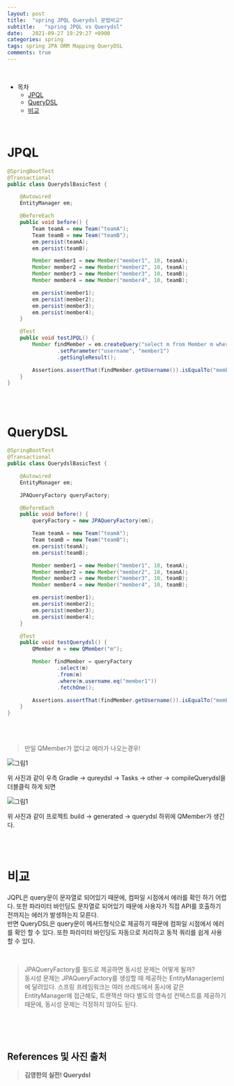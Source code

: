 ```yaml
---
layout: post
title:  "spring JPQL Querydsl 문법비교"
subtitle:   "spring JPQL vs Querydsl"
date:   2021-09-27 19:29:27 +0900
categories: spring
tags: spring JPA ORM Mapping QueryDSL
comments: true
---
```



<br>

- 목차
	- [JPQL](#jpql)
	- [QueryDSL](#querydsl)
	- [비교](#비교)
    
<br>

# JPQL

```java
@SpringBootTest
@Transactional
public class QuerydslBasicTest {

    @Autowired
    EntityManager em;

    @BeforeEach
    public void before() {
        Team teamA = new Team("teamA");
        Team teamB = new Team("teamB");
        em.persist(teamA);
        em.persist(teamB);

        Member member1 = new Member("member1", 10, teamA);
        Member member2 = new Member("member2", 10, teamA);
        Member member3 = new Member("member3", 10, teamB);
        Member member4 = new Member("member4", 10, teamB);

        em.persist(member1);
        em.persist(member2);
        em.persist(member3);
        em.persist(member4);
    }

    @Test
    public void testJPQL() {
        Member findMember = em.createQuery("select m from Member m where m.username = :username", Member.class)
                .setParameter("username", "member1")
                .getSingleResult();

        Assertions.assertThat(findMember.getUsername()).isEqualTo("member1");
    }
}
```

<br><br>

# QueryDSL

```java
@SpringBootTest
@Transactional
public class QuerydslBasicTest {

    @Autowired
    EntityManager em;

    JPAQueryFactory queryFactory;

    @BeforeEach
    public void before() {
        queryFactory = new JPAQueryFactory(em);

        Team teamA = new Team("teamA");
        Team teamB = new Team("teamB");
        em.persist(teamA);
        em.persist(teamB);

        Member member1 = new Member("member1", 10, teamA);
        Member member2 = new Member("member2", 10, teamA);
        Member member3 = new Member("member3", 10, teamB);
        Member member4 = new Member("member4", 10, teamB);

        em.persist(member1);
        em.persist(member2);
        em.persist(member3);
        em.persist(member4);
    }

    @Test
    public void testQuerydsl() {
        QMember m = new QMember("m");

        Member findMember = queryFactory
                .select(m)
                .from(m)
                .where(m.username.eq("member1"))
                .fetchOne();

        Assertions.assertThat(findMember.getUsername()).isEqualTo("member1");
    }
}
```

<br><br>

> 만일 QMember가 없다고 에러가 나오는경우!

![그림1](https://sehwan-choi.github.io/assets/img/spring/QueryDSL/jpa1.jpg)

위 사진과 같이 우측 Gradle -> qureydsl -> Tasks -> other -> compileQuerydsl을 더블클릭 하게 되면 

![그림1](https://sehwan-choi.github.io/assets/img/spring/QueryDSL/jpa2.jpg)

위 사진과 같이 프로젝트 build -> generated -> querydsl 하위에 QMember가 생긴다.

<br><br>

# 비교

JQPL은 query문이 문자열로 되어있기 때문에, 컴파일 시점에서 에러를 확인 하기 어렵다. 또한 파라미터 바인딩도 문자열로 되어있기 때문에 사용자가 직접 API를 호출하기 전까지는 에러가 발생하는지 모른다. <br>
반면 QueryDSL은 query문이 메서드형식으로 제공하기 때문에 컴파일 시점에서 에러를 확인 할 수 있다. 또한 파라미터 바인딩도 자동으로 처리하고 동적 쿼리를 쉽게 사용할 수 있다.

<br>

> JPAQueryFactory를 필드로 제공하면 동시성 문제는 어떻게 될까? <br> 동시성 문제는 JPAQueryFactory를 생성할 때 제공하는 EntityManager(em)에 달려있다. 스프링 프레임워크는 여러 쓰레드에서 동시에 같은 EntityManager에 접근해도, 트랜잭션 마다 별도의 영속성 컨텍스트를 제공하기 때문에, 동시성 문제는 걱정하지 않아도 된다.

<br><br><br>
## References 및 사진 출처

> __김영한의 실전! Querydsl__
